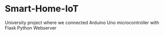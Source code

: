 # Smart-Home-IoT
 University project where we connected Arduino Uno microcontroller with Flask Python Webserver
